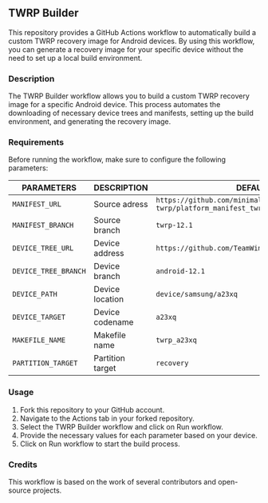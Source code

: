 ## TWRP Builder

This repository provides a GitHub Actions workflow to automatically build a custom TWRP recovery image for Android devices. By using this workflow, you can generate a recovery image for your specific device without the need to set up a local build environment.

### Description

The TWRP Builder workflow allows you to build a custom TWRP recovery image for a specific Android device. This process automates the downloading of necessary device trees and manifests, setting up the build environment, and generating the recovery image.

### Requirements

Before running the workflow, make sure to configure the following parameters:

| PARAMETERS           | DESCRIPTION           | DEFAULT VALUE                                                          |
| -------------------- | --------------------- | ---------------------------------------------------------------------- |
| `MANIFEST_URL`       | Source adress         | `https://github.com/minimal-manifest-twrp/platform_manifest_twrp_aosp` |
| `MANIFEST_BRANCH`    | Source branch         | `twrp-12.1`                                                            |
| `DEVICE_TREE_URL`    | Device address        | `https://github.com/TeamWin/android_device_samsung_a23xq`              |
| `DEVICE_TREE_BRANCH` | Device branch         | `android-12.1`                                                         |
| `DEVICE_PATH`        | Device location       | `device/samsung/a23xq`                                                 |
| `DEVICE_TARGET`      | Device codename       | `a23xq`                                                                |
| `MAKEFILE_NAME`      | Makefile name         | `twrp_a23xq`                                                           |
| `PARTITION_TARGET`   | Partition target      | `recovery`                                                             |

### Usage

1. Fork this repository to your GitHub account.
2. Navigate to the Actions tab in your forked repository.
3. Select the TWRP Builder workflow and click on Run workflow.
4. Provide the necessary values for each parameter based on your device.
5. Click on Run workflow to start the build process.

### Credits

This workflow is based on the work of several contributors and open-source projects.
